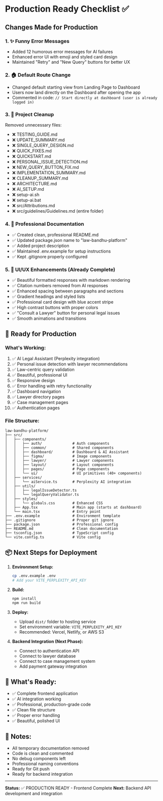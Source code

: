 # Production Ready Checklist ✅

## Changes Made for Production

### 1. ✨ Funny Error Messages
- Added 12 humorous error messages for AI failures
- Enhanced error UI with emoji and styled card design
- Maintained "Retry" and "New Query" buttons for better UX

### 2. 🏠 Default Route Change
- Changed default starting view from Landing Page to Dashboard
- Users now land directly on the Dashboard after opening the app
- Commented in code: `// Start directly at dashboard (user is already logged in)`

### 3. 🧹 Project Cleanup
Removed unnecessary files:
- ❌ TESTING_GUIDE.md
- ❌ UPDATE_SUMMARY.md
- ❌ SINGLE_QUERY_DESIGN.md
- ❌ QUICK_FIXES.md
- ❌ QUICKSTART.md
- ❌ PERSONAL_ISSUE_DETECTION.md
- ❌ NEW_QUERY_BUTTON_FIX.md
- ❌ IMPLEMENTATION_SUMMARY.md
- ❌ CLEANUP_SUMMARY.md
- ❌ ARCHITECTURE.md
- ❌ AI_SETUP.md
- ❌ setup-ai.sh
- ❌ setup-ai.bat
- ❌ src/Attributions.md
- ❌ src/guidelines/Guidelines.md (entire folder)

### 4. 📝 Professional Documentation
- ✅ Created clean, professional README.md
- ✅ Updated package.json name to "law-bandhu-platform"
- ✅ Added project description
- ✅ Maintained .env.example for setup instructions
- ✅ Kept .gitignore properly configured

### 5. 🎨 UI/UX Enhancements (Already Complete)
- ✅ Beautiful formatted responses with markdown rendering
- ✅ Citation numbers removed from AI responses
- ✅ Enhanced spacing between paragraphs and sections
- ✅ Gradient headings and styled lists
- ✅ Professional card design with blue accent stripe
- ✅ High contrast buttons with proper colors
- ✅ "Consult a Lawyer" button for personal legal issues
- ✅ Smooth animations and transitions

## 🚀 Ready for Production

### What's Working:
1. ✅ AI Legal Assistant (Perplexity integration)
2. ✅ Personal issue detection with lawyer recommendations
3. ✅ Law-centric query validation
4. ✅ Beautiful, professional UI
5. ✅ Responsive design
6. ✅ Error handling with retry functionality
7. ✅ Dashboard navigation
8. ✅ Lawyer directory pages
9. ✅ Case management pages
10. ✅ Authentication pages

### File Structure:
```
law-bandhu-platform/
├── src/
│   ├── components/
│   │   ├── auth/              # Auth components
│   │   ├── common/            # Shared components
│   │   ├── dashboard/         # Dashboard & AI Assistant
│   │   ├── figma/             # Image components
│   │   ├── lawyer/            # Lawyer components
│   │   ├── layout/            # Layout components
│   │   ├── pages/             # Page components
│   │   └── ui/                # UI primitives (40+ components)
│   ├── services/
│   │   └── aiService.ts       # Perplexity AI integration
│   ├── utils/
│   │   ├── legalIssueDetector.ts
│   │   └── legalQueryValidator.ts
│   ├── styles/
│   │   └── globals.css        # Enhanced CSS
│   ├── App.tsx                # Main app (starts at dashboard)
│   └── main.tsx               # Entry point
├── .env.example               # Environment template
├── .gitignore                 # Proper git ignore
├── package.json               # Professional config
├── README.md                  # Clean documentation
├── tsconfig.json              # TypeScript config
└── vite.config.ts             # Vite config
```

## 📦 Next Steps for Deployment

1. **Environment Setup:**
   ```bash
   cp .env.example .env
   # Add your VITE_PERPLEXITY_API_KEY
   ```

2. **Build:**
   ```bash
   npm install
   npm run build
   ```

3. **Deploy:**
   - Upload `dist/` folder to hosting service
   - Set environment variable: `VITE_PERPLEXITY_API_KEY`
   - Recommended: Vercel, Netlify, or AWS S3

4. **Backend Integration (Next Phase):**
   - Connect to authentication API
   - Connect to lawyer database
   - Connect to case management system
   - Add payment gateway integration

## 🎯 What's Ready:
- ✅ Complete frontend application
- ✅ AI integration working
- ✅ Professional, production-grade code
- ✅ Clean file structure
- ✅ Proper error handling
- ✅ Beautiful, polished UI

## 📝 Notes:
- All temporary documentation removed
- Code is clean and commented
- No debug components left
- Professional naming conventions
- Ready for Git push
- Ready for backend integration

---

**Status:** ✅ PRODUCTION READY - Frontend Complete
**Next:** Backend API development and integration
